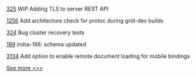 
[325](https://github.com/hyperledger-labs/orion-server/pull/325) WIP Adding TLS to server REST API

[1256](https://github.com/hyperledger/grid/pull/1256) Add architecture check for protoc during grid-dev builds

[324](https://github.com/hyperledger-labs/orion-server/pull/324) Bug cluster recovery tests

[189](https://github.com/hyperledger/iroha-java/pull/189) iroha-186: schema updated

[3134](https://github.com/hyperledger/aries-framework-go/pull/3134) Add option to enable remote document loading for mobile bindings


[See more >>>](https://start-here.hyperledger.org/pull-requests)
